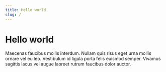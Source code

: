 ```yaml
---
title: Hello world
slug: /
---
```


# Hello world

Maecenas faucibus mollis interdum. Nullam quis risus eget urna mollis ornare vel eu leo. Vestibulum id ligula porta felis euismod semper. Vivamus sagittis lacus vel augue laoreet rutrum faucibus dolor auctor.